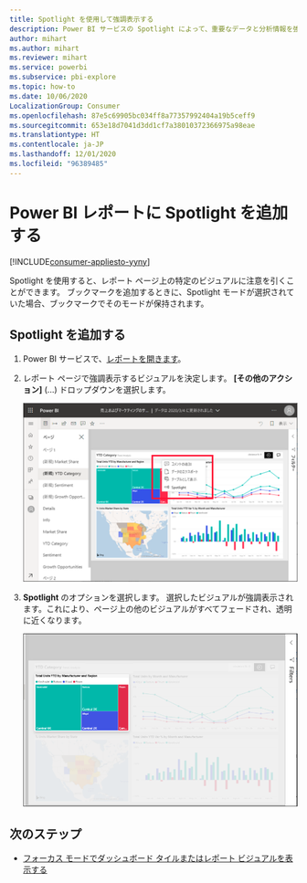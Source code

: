 ```yaml
---
title: Spotlight を使用して強調表示する
description: Power BI サービスの Spotlight によって、重要なデータと分析情報を強調表示します。
author: mihart
ms.author: mihart
ms.reviewer: mihart
ms.service: powerbi
ms.subservice: pbi-explore
ms.topic: how-to
ms.date: 10/06/2020
LocalizationGroup: Consumer
ms.openlocfilehash: 87e5c69905bc034ff8a77357992404a19b5ceff9
ms.sourcegitcommit: 653e18d7041d3dd1cf7a38010372366975a98eae
ms.translationtype: HT
ms.contentlocale: ja-JP
ms.lasthandoff: 12/01/2020
ms.locfileid: "96389485"
---
```

# <a name="add-spotlights-to-power-bi-reports"></a>Power BI レポートに Spotlight を追加する

[!INCLUDE[consumer-appliesto-yyny](../includes/consumer-appliesto-yyny.md)]

Spotlight を使用すると、レポート ページ上の特定のビジュアルに注意を引くことができます。  ブックマークを追加するときに、Spotlight モードが選択されていた場合、ブックマークでそのモードが保持されます。

## <a name="add-a-spotlight"></a>Spotlight を追加する

1. Power BI サービスで、[レポートを開きます](end-user-report-open.md)。

2. レポート ページで強調表示するビジュアルを決定します。 **[その他のアクション]** (...) ドロップダウンを選択します。  

    ![スポットライトとフォーカス モードを比較する](media/end-user-spotlight/power-bi-spotlight.png)

3. **Spotlight** のオプションを選択します。 選択したビジュアルが強調表示されます。これにより、ページ上の他のビジュアルがすべてフェードされ、透明に近くなります。 

    ![スポットライト モード](media/end-user-spotlight/power-bi-spotlighted-treemap.png)



## <a name="next-steps"></a>次のステップ

* [フォーカス モードでダッシュボード タイルまたはレポート ビジュアルを表示する](end-user-focus.md)

